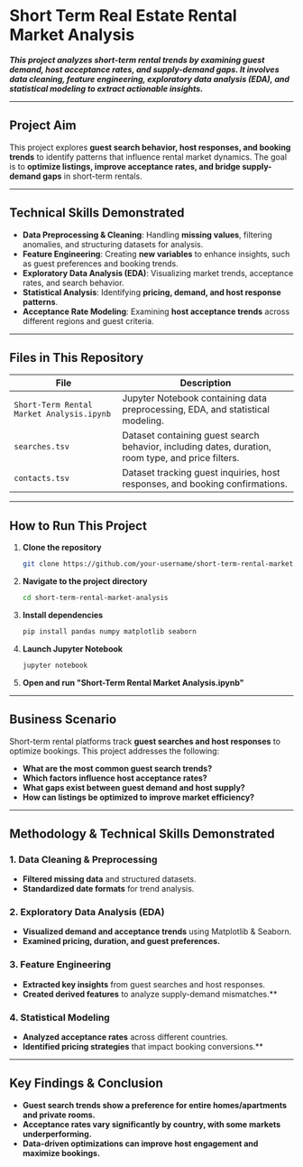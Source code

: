 # Short Term Real Estate Rental Market Analysis

***This project analyzes short-term rental trends by examining guest demand, host acceptance rates, and supply-demand gaps. It involves data cleaning, feature engineering, exploratory data analysis (EDA), and statistical modeling to extract actionable insights.***  

---

## Project Aim  
This project explores **guest search behavior, host responses, and booking trends** to identify patterns that influence rental market dynamics. The goal is to **optimize listings, improve acceptance rates, and bridge supply-demand gaps** in short-term rentals.  

---

## Technical Skills Demonstrated  
- **Data Preprocessing & Cleaning**: Handling **missing values**, filtering anomalies, and structuring datasets for analysis.  
- **Feature Engineering**: Creating **new variables** to enhance insights, such as guest preferences and booking trends.  
- **Exploratory Data Analysis (EDA)**: Visualizing market trends, acceptance rates, and search behavior.  
- **Statistical Analysis**: Identifying **pricing, demand, and host response patterns**.  
- **Acceptance Rate Modeling**: Examining **host acceptance trends** across different regions and guest criteria.  

---

## Files in This Repository  
| File | Description |
|------|------------|
| `Short-Term Rental Market Analysis.ipynb` | Jupyter Notebook containing data preprocessing, EDA, and statistical modeling. |
| `searches.tsv` | Dataset containing guest search behavior, including dates, duration, room type, and price filters. |
| `contacts.tsv` | Dataset tracking guest inquiries, host responses, and booking confirmations. |

---

## How to Run This Project  
1. **Clone the repository**  
   ```bash
   git clone https://github.com/your-username/short-term-rental-market-analysis.git
2. **Navigate to the project directory**
   ```bash
   cd short-term-rental-market-analysis
3. **Install dependencies**
   ```bash
   pip install pandas numpy matplotlib seaborn
4. **Launch Jupyter Notebook**
   ```bash
   jupyter notebook
5. **Open and run "Short-Term Rental Market Analysis.ipynb"**

---

## Business Scenario  
Short-term rental platforms track **guest searches and host responses** to optimize bookings. This project addresses the following:  

- **What are the most common guest search trends?**  
- **Which factors influence host acceptance rates?**  
- **What gaps exist between guest demand and host supply?**  
- **How can listings be optimized to improve market efficiency?**  

---

## Methodology & Technical Skills Demonstrated  

### 1. Data Cleaning & Preprocessing  
- **Filtered missing data** and structured datasets.  
- **Standardized date formats** for trend analysis.  

### 2. Exploratory Data Analysis (EDA)  
- **Visualized demand and acceptance trends** using Matplotlib & Seaborn.  
- **Examined pricing, duration, and guest preferences.**  

### 3. Feature Engineering  
- **Extracted key insights** from guest searches and host responses.  
- **Created derived features** to analyze supply-demand mismatches.**  

### 4. Statistical Modeling  
- **Analyzed acceptance rates** across different countries.  
- **Identified pricing strategies** that impact booking conversions.**  

---

## Key Findings & Conclusion  
- **Guest search trends show a preference for entire homes/apartments and private rooms.**  
- **Acceptance rates vary significantly by country, with some markets underperforming.**  
- **Data-driven optimizations can improve host engagement and maximize bookings.**  
